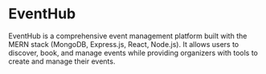 # EventHub
EventHub is a comprehensive event management platform built with the MERN stack (MongoDB, Express.js, React, Node.js). It allows users to discover, book, and manage events while providing organizers with tools to create and manage their events.
